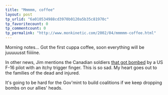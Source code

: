 ```yaml
---
title: "Mmmmm, coffee"
layout: post
tp_urlid: "6a010534988cd3970b0120a5b35c81970c"
tp_favoritecount: 0
tp_commentcount: 0
tp_permalink: "http://www.monkinetic.com/2002/04/mmmmm-coffee.html"
---
```

Morning notes... Got the first cuppa coffee, soon everything will be juuuuusst fiiiiine.

In other news, Jim mentions the Canadian soldiers <a href="http://www.canoe.ca/CNEWSAttack0204/18_cdntroops-cp.html">that got bombed</a> by a US F-16 pilot with an itchy trigger finger. This is so sad. My heart goes out to the families of the dead and injured. 

It&#39;s going to be hard for the Gov&#39;mint to build coalitions if we keep dropping bombs on our allies&#39; heads.
